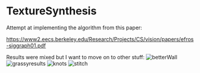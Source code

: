 # TextureSynthesis
Attempt at implementing the algorithm from this paper:

https://www2.eecs.berkeley.edu/Research/Projects/CS/vision/papers/efros-siggraph01.pdf

Results were mixed but I want to move on to other stuff:
![betterWall](https://user-images.githubusercontent.com/20121080/110883799-097e6500-82b2-11eb-8e92-145700ca01f5.png)
![grassyresults](https://user-images.githubusercontent.com/20121080/110883802-0a16fb80-82b2-11eb-9556-7979b87eb372.png)
![knots](https://user-images.githubusercontent.com/20121080/110883805-0aaf9200-82b2-11eb-9eae-b57c0f12d96f.png)
![stitch](https://user-images.githubusercontent.com/20121080/110883814-0d11ec00-82b2-11eb-82fe-b1a2ca2ceb7b.png)
